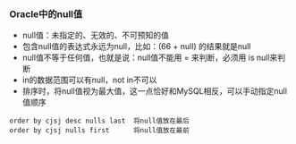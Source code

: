 ### Oracle中的null值
* null值：未指定的、无效的、不可预知的值
* 包含null值的表达式永远为null，比如：(66 + null) 的结果就是null
* null值不等于任何值，也就是说：null值不能用 = 来判断，必须用 is null来判断 
* in的数据范围可以有null，not in不可以
* 排序时，将null值视为最大值，这一点恰好和MySQL相反，可以手动指定null值顺序

```
order by cjsj desc nulls last  将null值放在最后
order by cjsj nulls first      将null值放在最前
```




